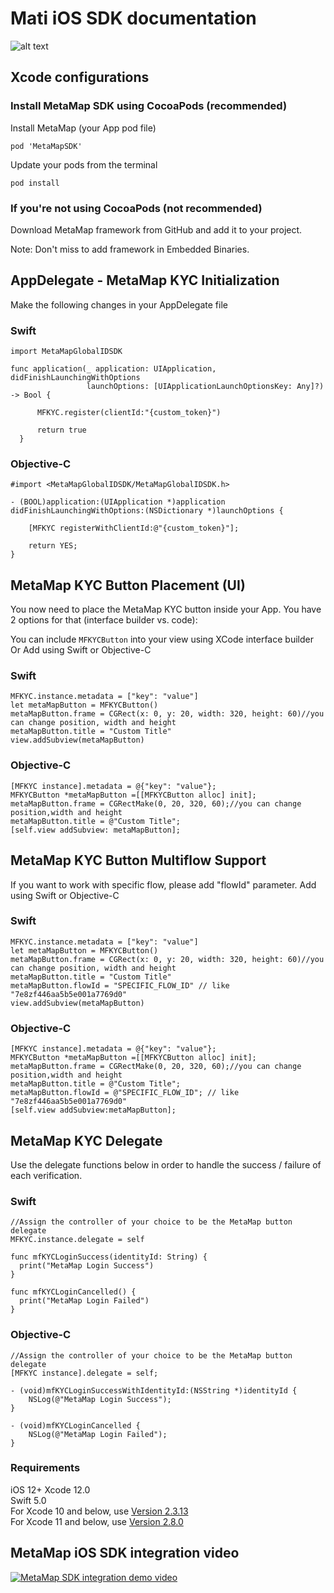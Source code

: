 # Mati iOS SDK documentation 

![alt text](https://github.com/MatiFace/mati-global-id-sdk/blob/master/readme_pic.png)

## Xcode configurations

### Install MetaMap SDK using CocoaPods (recommended)

Install MetaMap (your App pod file)
  
    pod 'MetaMapSDK'
    
Update your pods from the terminal

    pod install

### If you're not using CocoaPods (not recommended)

Download MetaMap framework from GitHub and add it to your project.

Note: Don't miss to add framework in Embedded Binaries.


## AppDelegate - MetaMap KYC Initialization

Make the following changes in your AppDelegate file 

### Swift
    
    import MetaMapGlobalIDSDK
    
    func application(_ application: UIApplication, didFinishLaunchingWithOptions
                     launchOptions: [UIApplicationLaunchOptionsKey: Any]?) -> Bool {
          
          MFKYC.register(clientId:"{custom_token}")
          
          return true
      }
      
      
      
### Objective-C
    
    #import <MetaMapGlobalIDSDK/MetaMapGlobalIDSDK.h>
    
    - (BOOL)application:(UIApplication *)application didFinishLaunchingWithOptions:(NSDictionary *)launchOptions {
        
        [MFKYC registerWithClientId:@"{custom_token}"];

        return YES;
    }

## MetaMap KYC Button Placement (UI)

You now need to place the MetaMap KYC button inside your App. You have 2 options for that (interface builder vs. code):

You can include `MFKYCButton` into your view using XCode interface builder
Or
Add using Swift or Objective-C 

### Swift
    
    MFKYC.instance.metadata = ["key": "value"]
    let metaMapButton = MFKYCButton()
    metaMapButton.frame = CGRect(x: 0, y: 20, width: 320, height: 60)//you can change position, width and height
    metaMapButton.title = "Custom Title"
    view.addSubview(metaMapButton)
    
### Objective-C
    
    [MFKYC instance].metadata = @{"key": "value"};
    MFKYCButton *metaMapButton =[[MFKYCButton alloc] init];
    metaMapButton.frame = CGRectMake(0, 20, 320, 60);//you can change position,width and height
    metaMapButton.title = @"Custom Title";
    [self.view addSubview: metaMapButton];
    
## MetaMap KYC Button Multiflow Support

If you want to work with specific flow, please add "flowId" parameter.
Add using Swift or Objective-C 

### Swift
    
    MFKYC.instance.metadata = ["key": "value"]
    let metaMapButton = MFKYCButton()
    metaMapButton.frame = CGRect(x: 0, y: 20, width: 320, height: 60)//you can change position, width and height
    metaMapButton.title = "Custom Title"
    metaMapButton.flowId = "SPECIFIC_FLOW_ID" // like "7e8zf446aa5b5e001a7769d0"
    view.addSubview(metaMapButton)
    
### Objective-C
    
    [MFKYC instance].metadata = @{"key": "value"};
    MFKYCButton *metaMapButton =[[MFKYCButton alloc] init];
    metaMapButton.frame = CGRectMake(0, 20, 320, 60);//you can change position,width and height
    metaMapButton.title = @"Custom Title";
    metaMapButton.flowId = @"SPECIFIC_FLOW_ID"; // like "7e8zf446aa5b5e001a7769d0"
    [self.view addSubview:metaMapButton];
    
## MetaMap KYC Delegate

Use the delegate functions below in order to handle the success / failure of each verification.

### Swift

    //Assign the controller of your choice to be the MetaMap button delegate
    MFKYC.instance.delegate = self

    func mfKYCLoginSuccess(identityId: String) {
      print("MetaMap Login Success")
    }
    
    func mfKYCLoginCancelled() {
      print("MetaMap Login Failed")
    }
    
### Objective-C
    
    //Assign the controller of your choice to be the MetaMap button delegate
    [MFKYC instance].delegate = self;

    - (void)mfKYCLoginSuccessWithIdentityId:(NSString *)identityId {
        NSLog(@"MetaMap Login Success");
    }
    
    - (void)mfKYCLoginCancelled {
        NSLog(@"MetaMap Login Failed");
    }
    
### Requirements 
   iOS 12+ 
   Xcode 12.0  
   Swift 5.0  
   For Xcode 10 and below, use [Version 2.3.13](https://github.com/MatiFace/mati-global-id-sdk/releases/tag/2.3.13)  
   For Xcode 11 and below, use [Version 2.8.0](https://github.com/MatiFace/mati-global-id-sdk/releases/tag/2.8.0)  


## MetaMap iOS SDK integration video    

[![MetaMap SDK integration demo video](https://img.youtube.com/vi/sPS7_QoFhpY/0.jpg)](https://www.youtube.com/watch?v=sPS7_QoFhpY)
